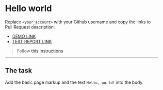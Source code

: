# Hello world
Replace `<your_account>` with your Github username and copy the links to Pull Request description:
- [DEMO LINK](https://AlexRaven93.github.io/layout_hello-world/)
- [TEST REPORT LINK](https://AlexRaven93.github.io/layout_hello-world/report/html_report/)

> Follow [this instructions](https://mate-academy.github.io/layout_task-guideline/#how-to-solve-the-layout-tasks-on-github)
___

## The task 
Add the basic page markup and the text `Hello, world!` into the body.

